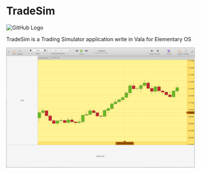 # TradeSim

![GitHub Logo](/data/icons/128/com.github.horaciodrs.TradeSim.png)

TradeSim is a Trading Simulator application write in Vala for Elementary OS

![GitHub Logo](/data/screenshots/Main.png)
